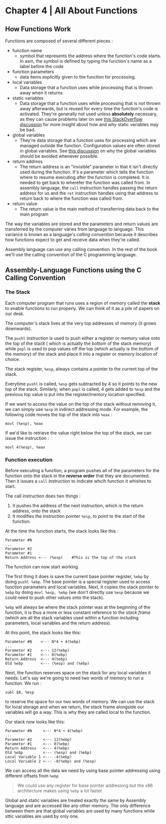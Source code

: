 # Chapter 4 | All About Functions

## How Functions Work

Functions are composed of several different pieces :

-	function name
	-	symbol that represents the address where the function's code starts. In asm, the symbol 
	is defined by typing the function's name as a label before the code
-	function parameters
	-	data items explicitly given to the function for processing.
-	local variables
	-	Data storage that a function uses while processing that is thrown away when it returns
-	static variables
	-	Data storage that a function uses while processing that is not thrown away afterwards, but 
	is reused for every time the function's code is activated. They're generally not used unless 
	**absolutely** necessary, as they can cause problems later on see 
	[this StackOverflow discussion](https://stackoverflow.com/questions/7026507/why-are-static-variables-considered-evil) 
	for more insight about how and why static variables may be bad.
-	global variables
	-	They're data storage that a function uses for processing which are managed outside 
	the function. Configuration values are often stored in global variables. See 
	[this discussion](https://wiki.c2.com/?GlobalVariablesAreBad) 
	on why the global variables should be avoided whenever possible.
-	return address
	-	The return address is an "invisible" parameter in that it isn't directly used during the 
	function. It's a parameter which tells the function where to resume executing after the function 
	is completed. It is needed to get back to wherefer the function was called from. In assembly 
	language, the `call` instruction handles passing the return address for us and the `ret` 
	instruction handles using that address to return back to where the function was called from.
-	return value	
	-	The return value is the main method of transferring data back to the main program

The way the variables are stored and the parameters and return values are transferred by the 
computer varies from language to language. This variance is known as a language's *calling 
convention* because it describes how functions expect to get and receive data when they're called.

Assembly language can use any calling convention. In the rest of the book we'll use the calling 
convention of the C programming language.

## Assembly-Language Functions using the C Calling Convention

### The Stack

Each computer program that runs uses a region of memory called the **stack** to enable functions 
to run properly. We can think of it as a pile of papers on our desk.

The computer's stack lives at the very top addresses of memory (it grows downwards).

The `pushl` instruction is used to push either a register or memory value onto the top of the stack (
which is actually the bottom of the stack memory) while `popl` is used to pop values off the top (which 
actually is the bottom of the memory) of the stack and place it into a register or memory location of 
choice.

The stack register, `%esp`, always contains a pointer to the current top of the stack.

Everytime `pushl` is called, `%esp` gets subtracted by 4 so it points to the new top of the stack. 
Similarly, when `popl` is called, 4 gets added to `%esp` and the previous top value is put into the 
register/memory location specified.

If we want to access the value on the top of the stack without removing it, we can simply use `%esp` 
in indirect addressing mode. For example, the following code moves the top of the stack into `%eax` :
```assembly
movl (%esp), %eax
```

If we'd like to retrieve the value right below the top of the stack, we can issue the instruction : 
```assembly
movl 4(%esp), %eax
```

### Function execution

Before executing a function, a program pushes all of the parameters for the function onto the stack 
in the **reverse order** that they are documented. Then it issues a `call` instruction to indicate 
whcih function it whishes to start.

The call instruction does two things :

1.	It pushes the address of the next instruction, which is the return address, onto the stack
2.	It modifies the instruction pointer `%eip`, to point to the start of the function.

At the time the function starts, the stack looks like this :
```text
Parameter #N
...
Parameter #2
Parameter #1
Return Address <--- (%esp)    #This is the top of the stack
```

The function can now start working.

The first thing it does is save the current base pointer register, `%ebp` by doing `pushl %ebp`. 
The base pointer is a special register used to access function parameters and local variables. 
Next, it copies the stack pointer to `%ebp` by doing `movl %esp, %ebp` (we don't directly use `%esp` 
because we could need to push other values onto the stack).

`%ebp` will always be where the stack pointer was at the beginning of the function, it is thus a more 
or less constant reference to the *stack frame* (which are all the stack variables used within a function 
including parameters, local variables and the return address).

At this point, the stack looks like this:
```text
Parameter #N    <--- N*4 + 4(%ebp)
...
Parameter #2    <--- 12(%ebp)
Parameter #1    <--- 8(%ebp)
Return Address  <--- 4(%ebp)
Old %ebp        <--- (%esp) and (%ebp)
```

Next, the function reserves space on the stack for any local variables it needs. Let's say we're going to 
need two words of memory to run a function. We run :
```assembly
subl $8, %esp
```
to reserve the space for our two words of memory. We can use the stack for local storage and when we return, the stack frame 
alongside our variables will go a way. This is why they are called local to the function.

Our stack now looks like this:
```text
Parameter #N     <--- N*4 + 4(%ebp)
...
Parameter #2     <--- 12(%ebp)
Parameter #1     <--- 8(%ebp)
Return Address   <--- 4(%ebp)
Old %ebp         <--- (%esp) and (%ebp)
Local Variable 1 <--- -4(%ebp)
Local Variable 2 <--- -8(%ebp) and (%esp)
```
We can access all the data we need by using base pointer addressing using different offsets from `%ebp`

> We could use any register for base pointer addressing but the x86 architecture makes using `%ebp` a lot faster.

Global and static variables are treated exactly the same by Assembly language and are accessed like any other memory. 
The only difference between them are that global variables are used by many functions while sttic variables are used 
by only one.

